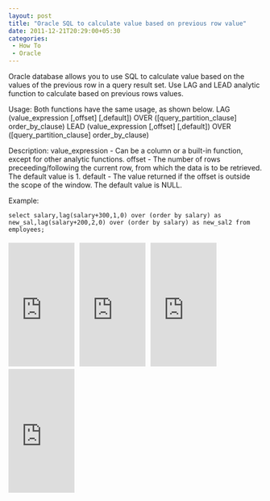 ```yaml
---
layout: post
title: "Oracle SQL to calculate value based on previous row value"
date: 2011-12-21T20:29:00+05:30
categories:
 - How To
 - Oracle
---
```


Oracle database allows you to use SQL to calculate value based on the values of the previous row in a query result set.&nbsp;Use LAG and LEAD analytic function to calculate based on previous rows values.

Usage:
Both functions have the same usage, as shown below.
LAG  (value_expression [,offset] [,default]) OVER ([query_partition_clause] order_by_clause)
LEAD (value_expression [,offset] [,default]) OVER ([query_partition_clause] order_by_clause)

Description:
value_expression - Can be a column or a built-in function, except for other analytic functions. 
offset - The number of rows preceeding/following the current row, from which the data is to be retrieved. The default value is 1. 
default - The value returned if the offset is outside the scope of the window. The default value is NULL.

Example:

```
select salary,lag(salary+300,1,0) over (order by salary) as new_sal,lag(salary+200,2,0) over (order by salary) as new_sal2 from employees;
```

<iframe align="left" frameborder="0" marginheight="0" marginwidth="0" scrolling="no" src="http://rcm.amazon.com/e/cm?t=thelaccur-20&amp;o=1&amp;p=8&amp;l=bpl&amp;asins=0672325675&amp;fc1=000000&amp;IS2=1&amp;lt1=_blank&amp;m=amazon&amp;lc1=0000FF&amp;bc1=000000&amp;bg1=FFFFFF&amp;f=ifr" style="align: left; height: 245px; padding-right: 10px; padding-top: 5px; width: 131px;"></iframe>&nbsp;<iframe align="left" frameborder="0" marginheight="0" marginwidth="0" scrolling="no" src="http://rcm.amazon.com/e/cm?t=thelaccur-20&amp;o=1&amp;p=8&amp;l=bpl&amp;asins=0596520832&amp;fc1=000000&amp;IS2=1&amp;lt1=_blank&amp;m=amazon&amp;lc1=0000FF&amp;bc1=000000&amp;bg1=FFFFFF&amp;f=ifr" style="align: left; height: 245px; padding-right: 10px; padding-top: 5px; width: 131px;"></iframe>&nbsp;<iframe align="left" frameborder="0" marginheight="0" marginwidth="0" scrolling="no" src="http://rcm.amazon.com/e/cm?t=thelaccur-20&amp;o=1&amp;p=8&amp;l=bpl&amp;asins=0596526849&amp;fc1=000000&amp;IS2=1&amp;lt1=_blank&amp;m=amazon&amp;lc1=0000FF&amp;bc1=000000&amp;bg1=FFFFFF&amp;f=ifr" style="align: left; height: 245px; padding-right: 10px; padding-top: 5px; width: 131px;"></iframe>&nbsp;<iframe align="left" frameborder="0" marginheight="0" marginwidth="0" scrolling="no" src="http://rcm.amazon.com/e/cm?t=thelaccur-20&amp;o=1&amp;p=8&amp;l=bpl&amp;asins=0596009763&amp;fc1=000000&amp;IS2=1&amp;lt1=_blank&amp;m=amazon&amp;lc1=0000FF&amp;bc1=000000&amp;bg1=FFFFFF&amp;f=ifr" style="align: left; height: 245px; padding-right: 10px; padding-top: 5px; width: 131px;"></iframe>
